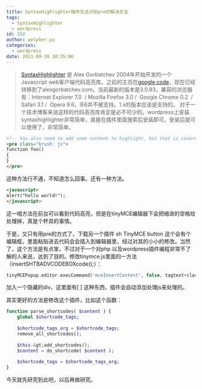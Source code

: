 ```yaml
---
title: SyntaxHighlighter插件无法识别pre的解决方法
tags:
  - SyntaxHighlighter
  - wordpress
id: 152
author: welpher.yu
categories:
  - wordpress
date: 2011-09-30 10:35:06
---
```


> [SyntaxHighlighter](http://alexgorbatchev.com/SyntaxHighlighter) 是 Alex Gorbatchev 2004年开始开发的一个Javascript web客户端代码高亮库。之前的主页在[google code](http://code.google.com/p/syntaxhighlighter/)，现在已经转移到了alexgorbatchev.com。当前最新的版本是3.0.83，兼容的浏览器有：Internet Explorer 7.0  / Mozilla Firefox 3.0 /  Google Chrome 0.2  / Safari 3.1 /  Opera 9.6，IE6并不被支持。1.x的版本应该是支持的。
对于一个技术博客来说这样的代码高亮库肯定是必不可少的。wordpress上安装syntaxhighlighter非常简单，直接在插件里面搜索后安装即可。安装后就可以使用了，非常简单。

``` html
<!-- You also need to add some content to highlight, but that is covered elsewhere. -->
<pre class="brush: js">
function foo()
{
}
</pre>
```
这种方法行不通，不知道怎么回事。还有一种方法。

``` html
<javascript>
alert("hello world!");
</javascript>
```
这一咱方法在前台可以看到代码高亮，但是在tinyMCE编辑器下会把缩进的空格给处理掉，真是个杯具的事情。

于是，又只有用pre的方式了，下载另一个插件 sh TinyMCE button 这个会有个编辑框，里面粘贴进去代码会会插入到编辑器里，经过对其的小小的修改。当然了，这个方法是有点笨，不过对于一个对php 以及wordpress插件编程非常不了解的人来说，达到了目的。修改tinymce.js里面的一方法（insertSHTBADVCODEBOXcode();）：

``` php
tinyMCEPopup.editor.execCommand('mceInsertContent', false, tagtext+classAttribs+'"<'+html+'</pre><div style="display:none;">['+langname+'] [/'+    langname+']</div>');
```
加入一个隐藏的div，这里面有[ ] 这种东西，插件会自动添加处理js来处理的。

其实更好的方法是修改这个插件，比如这个函数：

``` php
function parse_shortcodes( $content ) {
	global $shortcode_tags;
	
	$shortcode_tags_org = $shortcode_tags;
	remove_all_shortcodes();
	
	$this-&gt;add_shortcodes();
	$content = do_shortcode( $content );
	
	$shortcode_tags = $shortcode_tags_org;
}
```
今天就先研究到此吧，以后再做研究。
